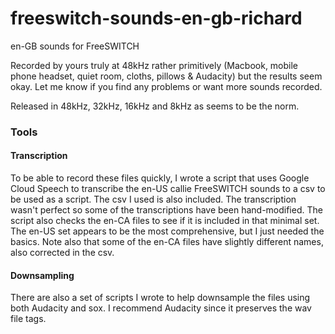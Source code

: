 # freeswitch-sounds-en-gb-richard
en-GB sounds for FreeSWITCH

Recorded by yours truly at 48kHz rather primitively (Macbook, mobile phone headset, quiet room, cloths, pillows & Audacity) but the results seem okay.
Let me know if you find any problems or want more sounds recorded.

Released in 48kHz, 32kHz, 16kHz and 8kHz as seems to be the norm.

### Tools
#### Transcription
To be able to record these files quickly, I wrote a script that uses Google Cloud Speech to transcribe the en-US callie FreeSWITCH sounds to a csv to be used as a script. The csv I used is also included. The transcription wasn't perfect so some of the transcriptions have been hand-modified.
The script also checks the en-CA files to see if it is included in that minimal set. The en-US set appears to be the most comprehensive, but I just needed the basics.
Note also that some of the en-CA files have slightly different names, also corrected in the csv.

#### Downsampling
There are also a set of scripts I wrote to help downsample the files using both Audacity and sox.
I recommend Audacity since it preserves the wav file tags.
